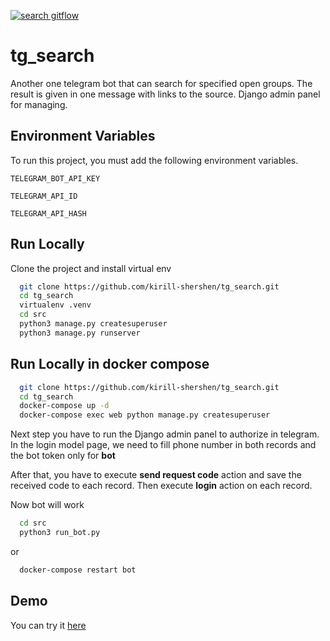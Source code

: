 [![search gitflow](https://github.com/kirill-shershen/tg_search/actions/workflows/main.yml/badge.svg)](https://github.com/kirill-shershen/tg_search/actions/workflows/main.yml)
# tg_search

Another one telegram bot that can search for specified open groups. The result is given in one message with links to the source. Django admin panel for managing.


## Environment Variables

To run this project, you must add the following environment variables.

`TELEGRAM_BOT_API_KEY`

`TELEGRAM_API_ID`

`TELEGRAM_API_HASH`

## Run Locally

Clone the project and install virtual env

```bash
  git clone https://github.com/kirill-shershen/tg_search.git
  cd tg_search
  virtualenv .venv
  cd src
  python3 manage.py createsuperuser
  python3 manage.py runserver
```

## Run Locally in docker compose
```bash
  git clone https://github.com/kirill-shershen/tg_search.git
  cd tg_search
  docker-compose up -d
  docker-compose exec web python manage.py createsuperuser
```

Next step you have to run the Django admin panel to authorize in telegram.
In the login model page, we need to fill phone number in both records and the bot token only for **bot**

After that, you have to execute **send request code** action and save the received code to each record.
Then execute **login** action on each record.

Now bot will work
```bash
  cd src
  python3 run_bot.py
```
or
```bash
  docker-compose restart bot
```

## Demo

You can try it [here](https://t.me/kxebot)
